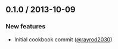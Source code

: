 ## 0.1.0 / 2013-10-09

### New features

* Initial cookbook commit ([@rayrod2030][])

[@rayrod2030]: https://github.com/rayrod2030
